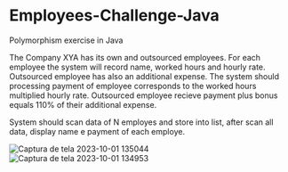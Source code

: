 # Employees-Challenge-Java
Polymorphism exercise in Java

The Company XYA has its own and outsourced employees. For each employee the system will record name, worked hours and hourly rate. 
Outsourced employee has also an additional expense. The system should processing payment of employee corresponds to the  worked hours multiplied hourly rate. 
Outsourced employee recieve payment plus bonus equals 110% of their additional expense. 

System should scan data of N employes and store into list, after scan all data, display name e payment of each employe. 

![Captura de tela 2023-10-01 135044](https://github.com/Jackson-Dantas/Employees-Challenge-Java/assets/124457604/1f4e5777-4eab-49e0-a1ce-00e2af6b0d3f)
![Captura de tela 2023-10-01 134953](https://github.com/Jackson-Dantas/Employees-Challenge-Java/assets/124457604/c1bd0df6-fd1f-4bca-b709-26e3b199753c)
